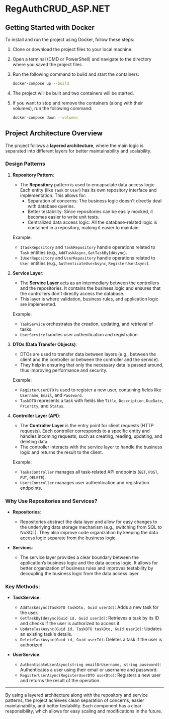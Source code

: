 # RegAuthCRUD_ASP.NET

## Getting Started with Docker

To install and run the project using Docker, follow these steps:

1. Clone or download the project files to your local machine.
   
2. Open a terminal (CMD or PowerShell) and navigate to the directory where you saved the project files.

3. Run the following command to build and start the containers:
   ```bash
   docker-compose up --build
4. The project will be built and two containers will be started.

5. If you want to stop and remove the containers (along with their volumes), run the following command:
   ```bash
   docker-compose down --volumes
## Project Architecture Overview

The project follows a **layered architecture**, where the main logic is separated into different layers for better maintainability and scalability.

### Design Patterns

1. **Repository Pattern**:
   - The **Repository** pattern is used to encapsulate data access logic. Each entity (like `Task` or `User`) has its own repository interface and implementation. This allows for:
     - Separation of concerns: The business logic doesn't directly deal with database queries.
     - Better testability: Since repositories can be easily mocked, it becomes easier to write unit tests.
     - Centralized data access logic: All the database-related logic is contained in a repository, making it easier to maintain.

   Example:
   - `ITaskRepository` and `TaskRepository` handle operations related to `Task` entities (e.g., `AddTaskAsync`, `GetTaskByIdAsync`).
   - `IUserRepository` and `UserRepository` handle operations related to `User` entities (e.g., `AuthenticateUserAsync`, `RegisterUserAsync`).

2. **Service Layer**:
   - The **Service Layer** acts as an intermediary between the controllers and the repositories. It contains the business logic and ensures that the controllers don't directly access the database. 
   - This layer is where validation, business rules, and application logic are implemented.

   Example:
   - `TaskService` orchestrates the creation, updating, and retrieval of tasks.
   - `UserService` handles user authentication and registration.

3. **DTOs (Data Transfer Objects)**:
   - DTOs are used to transfer data between layers (e.g., between the client and the controller or between the controller and the service). 
   - They help in ensuring that only the necessary data is passed around, thus improving performance and security.

   Example:
   - `RegisterUserDTO` is used to register a new user, containing fields like `Username`, `Email`, and `Password`.
   - `TaskDTO` represents a task with fields like `Title`, `Description`, `DueDate`, `Priority`, and `Status`.

4. **Controller Layer (API)**:
   - The **Controller Layer** is the entry point for client requests (HTTP requests). Each controller corresponds to a specific entity and handles incoming requests, such as creating, reading, updating, and deleting data.
   - The controller interacts with the service layer to handle the business logic and returns the result to the client.

   Example:
   - `TasksController` manages all task-related API endpoints (`GET`, `POST`, `PUT`, `DELETE`).
   - `UsersController` manages user authentication and registration endpoints.

### Why Use Repositories and Services?

- **Repositories**: 
  - Repositories abstract the data layer and allow for easy changes to the underlying data storage mechanism (e.g., switching from SQL to NoSQL). They also improve code organization by keeping the data access logic separate from the business logic.

- **Services**: 
  - The service layer provides a clear boundary between the application’s business logic and the data access logic. It allows for better organization of business rules and improves testability by decoupling the business logic from the data access layer.

### Key Methods:

- **TaskService**:
  - `AddTaskAsync(TaskDTO taskDto, Guid userId)`: Adds a new task for the user.
  - `GetTaskByIdAsync(Guid id, Guid userId)`: Retrieves a task by its ID and checks if the user is authorized to access it.
  - `UpdateTaskAsync(Guid id, TaskDTO taskDto, Guid userId)`: Updates an existing task's details.
  - `DeleteTaskAsync(Guid id, Guid userId)`: Deletes a task if the user is authorized.

- **UserService**:
  - `AuthenticateUserAsync(string emailOrUsername, string password)`: Authenticates a user using their email or username and password.
  - `RegisterUserAsync(RegisterUserDTO userDto)`: Registers a new user and returns the result of the operation.

---

By using a layered architecture along with the repository and service patterns, the project achieves clean separation of concerns, easier maintainability, and better testability. Each component has a clear responsibility, which allows for easy scaling and modifications in the future.

